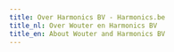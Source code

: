 ```yaml
---
title: Over Harmonics BV - Harmonics.be
title_nl: Over Wouter en Harmonics BV
title_en: About Wouter and Harmonics BV
---
```


<TranslatedSection>
<template #nl>

Harmonics BV is de nieuwe naam van Vernaillen Consulting BVBA.
De zaak werd in 2013 opgestart door Wouter Vernaillen als een IT Consultancy bedrijf en biedt diensten aan zoals het ontwerpen en ontwikkelen van web portaal sites.

Na gezondheidsproblemen in 2020 ontdekte Wouter de genezende kracht van geluid en muziek en besloot een sound healing opleiding te volgen [bij Surya in Akasha Retreat Center](https://www.akasharetreatcenter.com/) in 2021/2022.<br/>Met daarnaast ook een bescheiden kennis van elektronische muziekproductie en dj-skills uit een vorig leven, besloot Wouter om naast het consultancy werk ook muziek te maken en spelend voor holistische gezondheid en dans.

In mei 2022 speelde Wouter een eerste Ecstatic Dance sessie op een privé verjaardagsevenement: [Rebirth Ecstatic Dance @ Krimpvarkie Huisi](/blog/rebirthecstaticdance).<br/>Voor later deze zomer en het najaar (2022) worden nog enkele Ecstatic Dance sessies gepland. Heel binnenkort komt daarover meer nieuws.

Als je nog niet vertrouwd bent met het concept van Ecstatic Dance, dan kan je er meer over lezen in de [blogpost: What is Ecstatic Dance?](/blog/watisecstaticdance)

### Training

* [The Crew, a curated 4-week Success Accelerator for Entrepreneurs](https://www.facebook.com/thecrewglobal) door [Colleen Shell](https://fabx.tv/speaker/colleen-schell/) (Ubud, Indonesia - January 2017)<br>
Tijdens dit programma leerde ik Ecstatic Dance kennen in [The Yoga Barn](https://www.theyogabarn.com) en [Akasha, New Earth Haven](https://newearthhaven.com/) en ontving ik mijn eerste [Sound Healing in de Pyramids of Chi](https://pyramidsofchi.com/)
* [SOMA 21-day Awakening Breathwork Journey](https://www.somabreath.com/the-awakening-breathwork-journey-fp/) (online, January 2021)
* [SOMA Breathwork Instructor Level 1 Training](https://www.somabreath.com/breathwork-facilitator-teacher-training-certification/) (online, February 2021)
* [Sound Healing Traning Module 1 & Module 2](https://www.akasharetreatcenter.com/soundhealing-training) door
Surya in [Akasha Retreat Center](https://www.akasharetreatcenter.com/) (Heers - Belgium, September 2021 - March 2022)
* [Umaya Ecstatic Dance Facilitation](https://umaya.love/courses/ecstatic-dance-facilitation-guidelines-tools-exercises/) (online, July 2022)
* [Trance Dance Facilitator Training](https://trance-dance.net/) (Eiffel - Duitsland, August - October 2022)

</template>
<template #en>

Harmonics BV is the new name of Vernaillen Consulting BVBA.
The company was started by Wouter Vernaillen in 2013 as an IT Consultancy Company, offering web portal development services.

After health issues in 2020, Wouter experienced the healing power of sound and music and decided to follow a sound healing training [from Surya at Akasha Retreat Center](https://www.akasharetreatcenter.com/) in 2021/2022.<br/>
Combined with modest electronic music production skills and dj-skills from a previous life, Wouter decided to start creating and playing music for holistic healing and dance.

In May 2022 Wouter played a first Ecstatic Dance session at a private birthday event: [Rebirth Ecstatic Dance @ Krimpvarkie Huisi](/blog/rebirthecstaticdance).<br/>A few more Ecstatic Dance sessions are currently being planned for later this summer and autumn. Soon there will be more news about that.

If you're not familiar yet with Ecstatic Dance you can read about it in this [blogpost: What is Ecstatic Dance?](/blog/watisecstaticdance)

### Training

* [The Crew, a curated 4-week Success Accelerator for Entrepreneurs](https://www.facebook.com/thecrewglobal) by [Colleen Shell](https://fabx.tv/speaker/colleen-schell/) (Ubud, Indonesia - January 2017)<br>
 During this accelerator program I learned about Ecstatic Dance in [The Yoga Barn](https://www.theyogabarn.com) and [Akasha, New Earth Haven](https://newearthhaven.com/), and received my first [Sound Healing at Pyramids of Chi](https://pyramidsofchi.com/)
* [SOMA 21-day Awakening Breathwork Journey](https://www.somabreath.com/the-awakening-breathwork-journey-fp/) (online, January 2021)
* [SOMA Instructor Level 1 Training](https://www.somabreath.com/breathwork-facilitator-teacher-training-certification/) (online, February 2021)
* [Sound Healing Traning Module 1 & Module 2](https://www.akasharetreatcenter.com/soundhealing-training) by
Surya in [Akasha Retreat Center](https://www.akasharetreatcenter.com/) (Heers - Belgium, September 2021 - March 2022)
* [Umaya Ecstatic Dance Facilitation](https://umaya.love/courses/ecstatic-dance-facilitation-guidelines-tools-exercises/) (online, July 2022)
* [Trance Dance Facilitator Training](https://trance-dance.net/) (Eiffel - Germany, August - October 2022)

</template>
</TranslatedSection>
